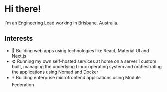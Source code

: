 # Hi there!

I'm an Engineering Lead working in Brisbane, Australia.

## Interests

- 🌱 Building web apps using technologies like React, Material UI and Next.js
- ⚙️ Running my own self-hosted services at home on a server I custom built, managing the underlying Linux operating system and orchestrating the applications using Nomad and Docker
- ⚡️ Building enterprise microfrontend applications using Module Federation
